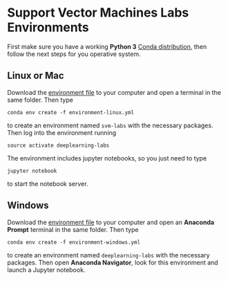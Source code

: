 # Support Vector Machines Labs Environments

First make sure you have a working **Python 3** [Conda distribution](https://anaconda.org/anaconda/python), then follow the next steps for you operative system.

## Linux or Mac

Download the [environment file](environment-linux.yml) to your computer and open a terminal in the same folder. Then type

    conda env create -f environment-linux.yml

to create an environment named `svm-labs` with the necessary packages. Then log into the environment running

    source activate deeplearning-labs

The environment includes jupyter notebooks, so you just need to type

    jupyter notebook

to start the notebook server.

## Windows

Download the [environment file](environment-windows.yml) to your computer and open an **Anaconda Prompt** terminal in the same folder. Then type

    conda env create -f environment-windows.yml

to create an environment named `deeplearning-labs` with the necessary packages. Then open **Anaconda Navigator**, look for this environment and launch a Jupyter notebook.


